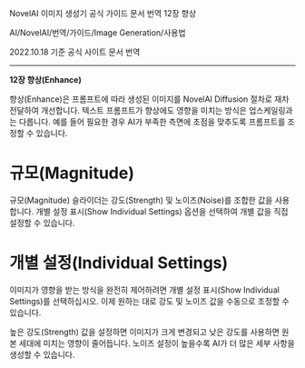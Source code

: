 NovelAI 이미지 생성기 공식 가이드 문서 번역 12장 향상

AI/NovelAI/번역/가이드/Image Generation/사용법

2022.10.18 기준 공식 사이트 문서 번역

---
**12장 향상(Enhance)**

향상(Enhance)은 프롬프트에 따라 생성된 이미지를 NovelAI Diffusion 절차로 재차 전달하여 개선합니다. 텍스트 프롬프트가 향상에도 영향을 미치는 방식은 업스케일링과는 다릅니다. 예를 들어 필요한 경우 AI가 부족한 측면에 초점을 맞추도록 프롬프트를 조정할 수 있습니다.

# 규모(Magnitude)
규모(Magnitude) 슬라이더는 강도(Strength) 및 노이즈(Noise)를 조합한 값을 사용합니다. 개별 설정 표시(Show Individual Settings) 옵션을 선택하여 개별 값을 직접 설정할 수 있습니다.

# 개별 설정(Individual Settings)
이미지가 영향을 받는 방식을 완전히 제어하려면 개별 설정 표시(Show Individual Settings)를 선택하십시오. 이제 원하는 대로 강도 및 노이즈 값을 수동으로 조정할 수 있습니다.

높은 강도(Strength) 값을 설정하면 이미지가 크게 변경되고 낮은 강도를 사용하면 원본 세대에 미치는 영향이 줄어듭니다. 노이즈 설정이 높을수록 AI가 더 많은 세부 사항을 생성할 수 있습니다.

